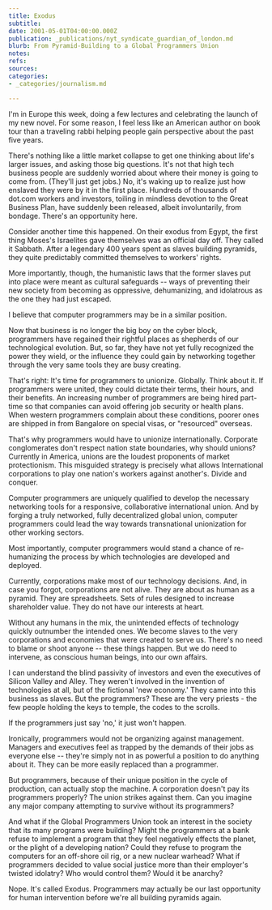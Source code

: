 ```yaml
---
title: Exodus
subtitle: 
date: 2001-05-01T04:00:00.000Z
publication: _publications/nyt_syndicate_guardian_of_london.md
blurb: From Pyramid-Building to a Global Programmers Union
notes: 
refs: 
sources: 
categories:
- _categories/journalism.md

---
```

I'm in Europe this week, doing a few lectures and celebrating the launch of my new novel. For some reason, I feel less like an American author on book tour than a traveling rabbi helping people gain perspective about the past five years.

There's nothing like a little market collapse to get one thinking about life's larger issues, and asking those big questions. It's not that high tech business people are suddenly worried about where their money is going to come from. (They'll just get jobs.) No, it's waking up to realize just how enslaved they were by it in the first place. Hundreds of thousands of dot.com workers and investors, toiling in mindless devotion to the Great Business Plan, have suddenly been released, albeit involuntarily, from bondage. There's an opportunity here.

Consider another time this happened. On their exodus from Egypt, the first thing Moses's Israelites gave themselves was an official day off. They called it Sabbath. After a legendary 400 years spent as slaves building pyramids, they quite predictably committed themselves to workers' rights.

More importantly, though, the humanistic laws that the former slaves put into place were meant as cultural safeguards -- ways of preventing their new society from becoming as oppressive, dehumanizing, and idolatrous as the one they had just escaped.

I believe that computer programmers may be in a similar position.

Now that business is no longer the big boy on the cyber block, programmers have regained their rightful places as shepherds of our technological evolution. But, so far, they have not yet fully recognized the power they wield, or the influence they could gain by networking together through the very same tools they are busy creating.

That's right: It's time for programmers to unionize. Globally. Think about it. If programmers were united, they could dictate their terms, their hours, and their benefits. An increasing number of programmers are being hired part-time so that companies can avoid offering job security or health plans. When western programmers complain about these conditions, poorer ones are shipped in from Bangalore on special visas, or "resourced" overseas.

That's why programmers would have to unionize internationally. Corporate conglomerates don't respect nation state boundaries, why should unions? Currently in America, unions are the loudest proponents of market protectionism. This misguided strategy is precisely what allows International corporations to play one nation's workers against another's. Divide and conquer.

Computer programmers are uniquely qualified to develop the necessary networking tools for a responsive, collaborative international union. And by forging a truly networked, fully decentralized global union, computer programmers could lead the way towards transnational unionization for other working sectors.

Most importantly, computer programmers would stand a chance of re-humanizing the process by which technologies are developed and deployed.

Currently, corporations make most of our technology decisions. And, in case you forgot, corporations are not alive. They are about as human as a pyramid. They are spreadsheets. Sets of rules designed to increase shareholder value. They do not have our interests at heart.

Without any humans in the mix, the unintended effects of technology quickly outnumber the intended ones. We become slaves to the very corporations and economies that were created to serve us. There's no need to blame or shoot anyone -- these things happen. But we do need to intervene, as conscious human beings, into our own affairs.

I can understand the blind passivity of investors and even the executives of Silicon Valley and Alley. They weren't involved in the invention of technologies at all, but of the fictional 'new economy.' They came into this business as slaves. But the programmers? These are the very priests - the few people holding the keys to temple, the codes to the scrolls.

If the programmers just say 'no,' it just won't happen.

Ironically, programmers would not be organizing against management. Managers and executives feel as trapped by the demands of their jobs as everyone else -- they're simply not in as powerful a position to do anything about it. They can be more easily replaced than a programmer.

But programmers, because of their unique position in the cycle of production, can actually stop the machine. A corporation doesn't pay its programmers properly? The union strikes against them. Can you imagine any major company attempting to survive without its programmers?

And what if the Global Programmers Union took an interest in the society that its many programs were building? Might the programmers at a bank refuse to implement a program that they feel negatively effects the planet, or the plight of a developing nation? Could they refuse to program the computers for an off-shore oil rig, or a new nuclear warhead? What if programmers decided to value social justice more than their employer's twisted idolatry? Who would control them? Would it be anarchy?

Nope. It's called Exodus. Programmers may actually be our last opportunity for human intervention before we're all building pyramids again.